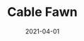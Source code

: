 ---
description: "Width%3A%2054%u201D%20%7C%20Content%3A%2093%25%20Polyester%2C%207%25%20Linen%20%7C%20Abrasion%3A%2050%2C000%20Double%20Rubs%20-%20Wyzenbeek%20Method%20%7C%20Repeat%3A%20N/A%20%7C%20Finish%3A%20INCASE%20by%20CRYPTON%20%7C%20Flammability%3A%20NFPA%20260%2C%20UFAC%20Class%201%2C%20CAL%20117%20%7C%20Applications%3A%20Contract%20/%20Hospitality%2C%20Residential%20%7C%20"
tags: 
  - "Lark Fontaine"
  - "Cable"
  - "Textiles"
image_primary: "img/Cable_Fawn_large.jpg"
href: "https://www.larkfontaine.com/collections/textiles/products/cable-fawn"
designer: "Lark Fontaine"
title: "Cable Fawn"
category: "Textiles"
subtitle: ""
manufacturer: "Lark Fontaine"
slug: "/manufacturers/lark-fontaine/textiles/lark-fontaine-cable-fawn"
date: "2021-04-01"
---
